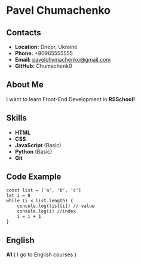 # Pavel Chumachenko

## Contacts

* **Location:**  Dnepr, Ukraine
* **Phone:** +80965555555
* **Email:** pavelchymachenko@gmail.com
* **GitHub:** Chumachenk0

## About Me
I want to learn Front-End Development in **RSSchool!**

## Skills
* **HTML**
* **CSS**
* **JavaScript** (Basic)
* **Python** (Basic)
* **Git**

## Code Example
```
const list = ['a', 'b', 'c']
let i = 0
while (i < list.length) {
    concole.log(list[i]) // value
    console.log(i) //index
    i = i + 1
}
```
## English
**A1** ( I go to English courses )
